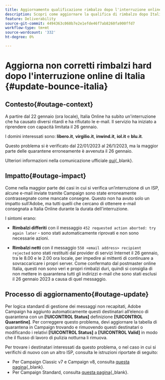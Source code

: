 ```yaml
---
title: Aggiornamento qualificazione rimbalzo dopo l'interruzione online di Italia
description: Scopri come aggiornare la qualifica di rimbalzo dopo Italia Online outage
feature: Deliverability
source-git-commit: 4494363c060b7e2e1efde46f7ab8260fa900ffd7
workflow-type: tm+mt
source-wordcount: '332'
ht-degree: 0%

---
```


# Aggiorna non corretti rimbalzi hard dopo l&#39;interruzione online di Italia {#update-bounce-italia}

## Contesto{#outage-context}

A partire dal 22 gennaio (ora locale), Italia Online ha subito un&#39;interruzione che ha causato diversi ritardi e ha rifiutato le e-mail. Il servizio ha iniziato a riprendere con capacità limitata il 26 gennaio.

I domini interessati sono: **libero.it**, **virgilio.it**, **inwind.it**, **iol.it** e **blu.it**.

Questo problema si è verificato dal 22/01/2023 al 26/1/2023, ma la maggior parte delle quarantene erroneamente è avvenuta il 26 gennaio.

Ulteriori informazioni nella comunicazione ufficiale [qui](https://tecnologia.libero.it/avviato-il-ritorno-online-di-libero-mail-e-virgilio-mail-66832){_blank}.


## Impatto{#outage-impact}

Come nella maggior parte dei casi in cui si verifica un’interruzione di un ISP, alcune e-mail inviate tramite Campaign sono state erroneamente contrassegnate come mancate consegne. Questo non ha avuto solo un impatto sull&#39;Adobe, ma tutti quelli che cercano di ottenere e-mail consegnata a Italia Online durante la durata dell&#39;interruzione.

I sintomi erano:

* **Rimbalzi differiti** con il messaggio `452 requested action aborted: try again later` - sono stati automaticamente riprovati e non sono necessarie azioni.

* **Rimbalzi netti** con il messaggio `550 <email address> recipient rejected` sono stati restituiti dal provider di servizi Internet il 26 gennaio, tra le 8.00 e le 2.00 ora locale, per impedire ai mittenti di continuare a sovraccaricare i propri server. Come confermato dal postmaster online Italia, questi non sono veri e propri rimbalzi duri, quindi si consiglia di non mettere in quarantena tutti gli indirizzi e-mail che sono stati esclusi il 26 gennaio 2023 a causa di quel messaggio.

## Processo di aggiornamento{#outage-update}

Per logica standard di gestione dei messaggi non recapitati, Adobe Campaign ha aggiunto automaticamente questi destinatari all’elenco di quarantena con un **[!UICONTROL Status]** definizione **[!UICONTROL Quarantine]**. Per correggere questo problema, devi aggiornare la tabella di quarantena in Campaign trovando e rimuovendo questi destinatari o modificando i relativi **[!UICONTROL Status]** a **[!UICONTROL Valid]** in modo che il flusso di lavoro di pulizia notturna li rimuova.

Per trovare i destinatari interessati da questo problema, o nel caso in cui si verifichi di nuovo con un altro ISP, consulta le istruzioni riportate di seguito:

* Per Campaign Classic v7 e Campaign v8, consulta [questa pagina](https://experienceleague.adobe.com/docs/campaign-classic/using/sending-messages/monitoring-deliveries/understanding-quarantine-management.html?lang=en#unquarantine-bulk){_blank}.
* Per Campaign Standard, consulta [questa pagina](https://experienceleague.corp.adobe.com/docs/campaign-standard/using/testing-and-sending/monitoring-messages/understanding-quarantine-management.html?lang=en#unquarantine-bulk){_blank}.



